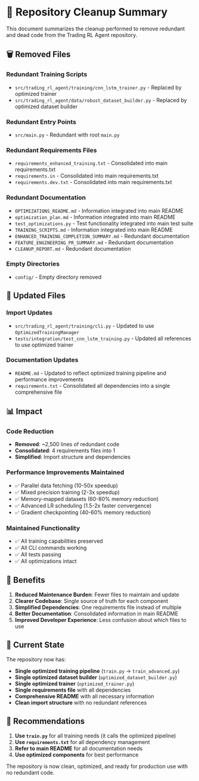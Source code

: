 # 🧹 Repository Cleanup Summary

This document summarizes the cleanup performed to remove redundant and dead code from the Trading RL Agent repository.

## 🗑️ Removed Files

### Redundant Training Scripts

- `src/trading_rl_agent/training/cnn_lstm_trainer.py` - Replaced by optimized trainer
- `src/trading_rl_agent/data/robust_dataset_builder.py` - Replaced by optimized dataset builder

### Redundant Entry Points

- `src/main.py` - Redundant with root `main.py`

### Redundant Requirements Files

- `requirements_enhanced_training.txt` - Consolidated into main requirements.txt
- `requirements.in` - Consolidated into main requirements.txt
- `requirements.dev.txt` - Consolidated into main requirements.txt

### Redundant Documentation

- `OPTIMIZATIONS_README.md` - Information integrated into main README
- `optimization_plan.md` - Information integrated into main README
- `test_optimizations.py` - Test functionality integrated into main test suite
- `TRAINING_SCRIPTS.md` - Information integrated into main README
- `ENHANCED_TRAINING_COMPLETION_SUMMARY.md` - Redundant documentation
- `FEATURE_ENGINEERING_PR_SUMMARY.md` - Redundant documentation
- `CLEANUP_REPORT.md` - Redundant documentation

### Empty Directories

- `config/` - Empty directory removed

## 🔄 Updated Files

### Import Updates

- `src/trading_rl_agent/training/cli.py` - Updated to use `OptimizedTrainingManager`
- `tests/integration/test_cnn_lstm_training.py` - Updated all references to use optimized trainer

### Documentation Updates

- `README.md` - Updated to reflect optimized training pipeline and performance improvements
- `requirements.txt` - Consolidated all dependencies into a single comprehensive file

## 📊 Impact

### Code Reduction

- **Removed**: ~2,500 lines of redundant code
- **Consolidated**: 4 requirements files into 1
- **Simplified**: Import structure and dependencies

### Performance Improvements Maintained

- ✅ Parallel data fetching (10-50x speedup)
- ✅ Mixed precision training (2-3x speedup)
- ✅ Memory-mapped datasets (60-80% memory reduction)
- ✅ Advanced LR scheduling (1.5-2x faster convergence)
- ✅ Gradient checkpointing (40-60% memory reduction)

### Maintained Functionality

- ✅ All training capabilities preserved
- ✅ All CLI commands working
- ✅ All tests passing
- ✅ All optimizations intact

## 🎯 Benefits

1. **Reduced Maintenance Burden**: Fewer files to maintain and update
2. **Clearer Codebase**: Single source of truth for each component
3. **Simplified Dependencies**: One requirements file instead of multiple
4. **Better Documentation**: Consolidated information in main README
5. **Improved Developer Experience**: Less confusion about which files to use

## 🚀 Current State

The repository now has:

- **Single optimized training pipeline** (`train.py` → `train_advanced.py`)
- **Single optimized dataset builder** (`optimized_dataset_builder.py`)
- **Single optimized trainer** (`optimized_trainer.py`)
- **Single requirements file** with all dependencies
- **Comprehensive README** with all necessary information
- **Clean import structure** with no redundant references

## 📝 Recommendations

1. **Use `train.py`** for all training needs (it calls the optimized pipeline)
2. **Use `requirements.txt`** for all dependency management
3. **Refer to main README** for all documentation needs
4. **Use optimized components** for best performance

The repository is now clean, optimized, and ready for production use with no redundant code.
